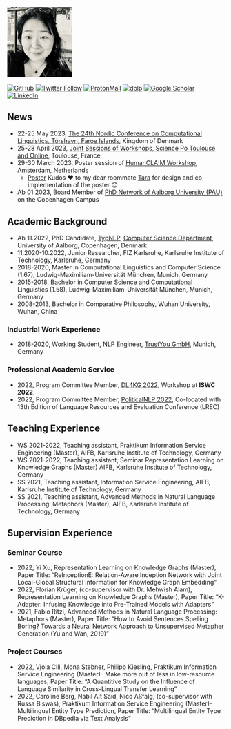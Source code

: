 <img src="personal/images/IMG_7721.jpg" width="150" style="align-content: center"/>

[![GitHub](https://img.shields.io/github/followers/siebeniris?style=social)](https://github.com/siebeniris)
[![Twitter Follow](https://img.shields.io/twitter/follow/YiyiChen?style=social)](https://twitter.com/YiyiChen)
[![ProtonMail](https://img.shields.io/badge/ProtonMail-8B89CC)](mailto:chen.yiyi@pm.me)
[![dblp](https://a11ybadges.com/badge?logo=dblp)](https://dblp.org/pid/71/1-2.html)
[![Google Scholar](https://a11ybadges.com/badge?logo=googlescholar)](https://scholar.google.com/citations?user=nCLP2jcAAAAJ)
[![LinkedIn](https://img.shields.io/badge/LinkedIn-0077B5?style=for-the-badge&logo=linkedin&logoColor=white)](https://www.linkedin.com/in/yiyi-chen-1005571b4)

[//]: # (My Résumé: <a href="CV.pdf"> CV </a>)

## News
* 22-25 May 2023, [The 24th Nordic Conference on Computational Linguistics, Tórshavn, Faroe Islands](https://www.nodalida2023.fo/), Kingdom of Denmark
* 25-28 April 2023, [Joint Sessions of Workshops, Science Po Toulouse and Online](https://ecpr.eu/JointSessions), Toulouse, France
* 29-30 March 2023, Poster session of [HumanCLAIM Workshop](https://clap-lab.github.io/workshop), Amsterdam, Netherlands
  * <a href="Colex2lang_poster.pdf" class="image fit">Poster</a> Kudos :heart:	to my dear roommate [Tara](https://no.linkedin.com/in/taragm) for design and co-implementation of the poster :blush:	
* Ab 01.2023, Board Member of [PhD Network of Aalborg University (PAU)](https://www.facebook.com/groups/PAUNetwork) on the Copenhagen Campus


## Academic Background
* Ab 11.2022, PhD Candidate, [TypNLP](https://twitter.com/TypNLP), [Computer Science Department](https://www.cs.aau.dk/), University of Aalborg, Copenhagen, Denmark.
* 11.2020-10.2022, Junior Researcher, FIZ Karlsruhe, Karlsruhe Institute of Technology, Karlsruhe, Germany
* 2018-2020, Master in  Computational Linguistics and Computer Science (1.67), Ludwig-Maximiliam-Universität München, Munich, Germany
* 2015-2018, Bachelor in Computer Science and Computational Linguistics (1.58), Ludwig-Maximiliam-Universität München, Munich, Germany
* 2008-2013, Bachelor in Comparative Philosophy, Wuhan University, Wuhan, China

### Industrial Work Experience

* 2018-2020, Working Student, NLP Engineer, [TrustYou GmbH](https://www.trustyou.com/), Munich, Germany

### Professional Academic Service
* 2022, Program Committee Member, [DL4KG 2022](https://alammehwish.github.io/dl4kg2022/), Workshop at **ISWC 2022**.
* 2022, Program Committee Member, [PoliticalNLP 2022](https://sites.google.com/view/politicalnlp2022/home
  ), Co-located with 13th Edition of Language Resources and Evaluation Conference (LREC)

## Teaching Experience

* WS 2021-2022, Teaching assistant, Praktikum Information Service Engineering (Master), AIFB, Karlsruhe Institute of Technology, Germany
* WS 2021-2022, Teaching assistant, Seminar Representation Learning on Knowledge Graphs (Master) AIFB, Karlsruhe Institute of Technology, Germany
* SS 2021, Teaching assistant, Information Service Engineering, AIFB, Karlsruhe Institute of Technology, Germany
* SS 2021, Teaching assistant, Advanced Methods in Natural Language Processing: Metaphors (Master), AIFB, Karlsruhe Institute of Technology, Germany

## Supervision Experience

### Seminar Course

* 2022, Yi Xu, Representation Learning on Knowledge Graphs (Master), Paper Title: “ReInceptionE: Relation-Aware Inception Network with Joint Local-Global Structural Information for Knowledge Graph Embedding”
* 2022, Florian Krüger, (co-supervisor with Dr. Mehwish Alam), Representation Learning on Knowledge Graphs (Master), Paper Title: “K-Adapter: Infusing Knowledge into Pre-Trained Models with Adapters”
* 2021, Fabio Ritzi, Advanced Methods in Natural Language Processing: Metaphors (Master),  Paper Title: “How to Avoid Sentences Spelling Boring? Towards a Neural Network Approach to Unsupervised Metapher Generation (Yu and Wan, 2019)”

### Project Courses

* 2022, Vjola Cili, Mona Stebner, Philipp Kiesling, Praktikum Information Service Engineering (Master)- Make more out of less in low-resource languages, Paper Title: “A Quantitive Study on the Influence of Language Similarity in Cross-Lingual Transfer Learning”
* 2022, Caroline Berg, Nabil Aït Saïd, Nico Aßfalg, (co-supervisor with Russa Biswas), Praktikum Information Service Engineering (Master)- Multilingual Entity Type Prediction, Paper Title: “Multilingual Entity Type Prediction in DBpedia via Text Analysis”


[//]: # ()
[//]: # (## Notes )

[//]: # ()
[//]: # (### Set up M1 Max for Deep Learning)

[//]: # ()
[//]: # (More Detaill: [https://siebeniris.github.io/M1MAX/]&#40;https://siebeniris.github.io/M1MAX/&#41;)

[//]: # ()
